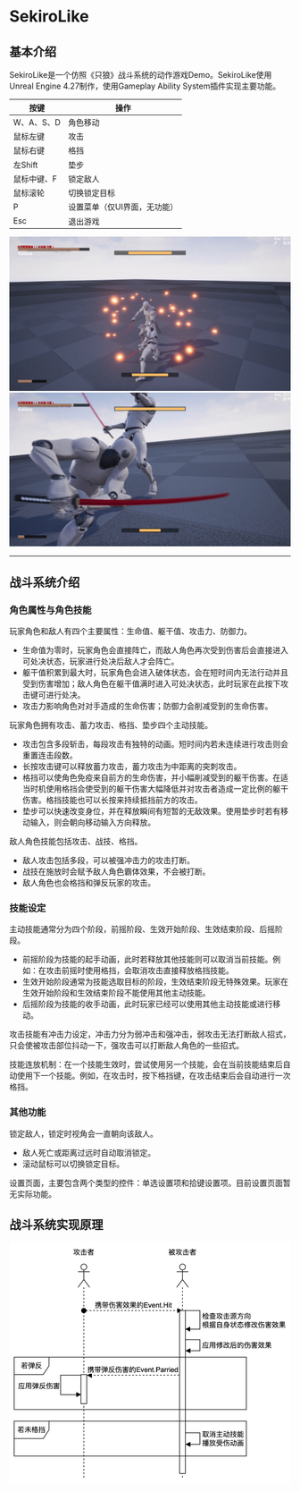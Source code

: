 # SekiroLike

## 基本介绍

SekiroLike是一个仿照《只狼》战斗系统的动作游戏Demo。SekiroLike使用Unreal Engine 4.27制作，使用Gameplay Ability System插件实现主要功能。

按键 | 操作
---|---
W、A、S、D  |   角色移动
鼠标左键    |   攻击
鼠标右键    |   格挡
左Shift     |   垫步
鼠标中键、F |   锁定敌人
鼠标滚轮    |   切换锁定目标
P   |  设置菜单（仅UI界面，无功能）
Esc |   退出游戏

![Screenshot_1](images/Screenshot_1.jpg)
![Screenshot_2](images/Screenshot_2.jpg)

---

## 战斗系统介绍

### 角色属性与角色技能

玩家角色和敌人有四个主要属性：生命值、躯干值、攻击力、防御力。
- 生命值为零时，玩家角色会直接阵亡，而敌人角色再次受到伤害后会直接进入可处决状态，玩家进行处决后敌人才会阵亡。
- 躯干值积累到最大时，玩家角色会进入破体状态，会在短时间内无法行动并且受到伤害增加；敌人角色在躯干值满时进入可处决状态，此时玩家在此按下攻击键可进行处决。
- 攻击力影响角色对对手造成的生命伤害；防御力会削减受到的生命伤害。

玩家角色拥有攻击、蓄力攻击、格挡、垫步四个主动技能。
- 攻击包含多段斩击，每段攻击有独特的动画。短时间内若未连续进行攻击则会重置连击段数。
- 长按攻击键可以释放蓄力攻击，蓄力攻击为中距离的突刺攻击。
- 格挡可以使角色免疫来自前方的生命伤害，并小幅削减受到的躯干伤害。在适当时机使用格挡会使受到的躯干伤害大幅降低并对攻击者造成一定比例的躯干伤害。格挡技能也可以长按来持续抵挡前方的攻击。
- 垫步可以快速改变身位，并在释放瞬间有短暂的无敌效果。使用垫步时若有移动输入，则会朝向移动输入方向释放。

敌人角色技能包括攻击、战技、格挡。
- 敌人攻击包括多段，可以被强冲击力的攻击打断。
- 战技在施放时会赋予敌人角色霸体效果，不会被打断。
- 敌人角色也会格挡和弹反玩家的攻击。

### 技能设定

主动技能通常分为四个阶段，前摇阶段、生效开始阶段、生效结束阶段、后摇阶段。
  - 前摇阶段为技能的起手动画，此时若释放其他技能则可以取消当前技能。例如：在攻击前摇时使用格挡，会取消攻击直接释放格挡技能。
  - 生效开始阶段通常为技能选取目标的阶段，生效结束阶段无特殊效果。玩家在生效开始阶段和生效结束阶段不能使用其他主动技能。
  - 后摇阶段为技能的收手动画，此时玩家已经可以使用其他主动技能或进行移动。

攻击技能有冲击力设定，冲击力分为弱冲击和强冲击，弱攻击无法打断敌人招式，只会使被攻击部位抖动一下，强攻击可以打断敌人角色的一些招式。

技能连放机制：在一个技能生效时，尝试使用另一个技能，会在当前技能结束后自动使用下一个技能。例如，在攻击时，按下格挡键，在攻击结束后会自动进行一次格挡。

### 其他功能

锁定敌人，锁定时视角会一直朝向该敌人。
  - 敌人死亡或距离过远时自动取消锁定。
  - 滚动鼠标可以切换锁定目标。

设置页面，主要包含两个类型的控件：单选设置项和拾键设置项。目前设置页面暂无实际功能。


## 战斗系统实现原理

![战斗系统实现原理](images/principle.jpg)